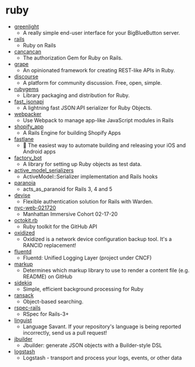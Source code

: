 # ruby
- [greenlight](https://github.com/bigbluebutton/greenlight)
  - A really simple end-user interface for your BigBlueButton server.
- [rails](https://github.com/rails/rails)
  - Ruby on Rails
- [cancancan](https://github.com/CanCanCommunity/cancancan)
  - The authorization Gem for Ruby on Rails.
- [grape](https://github.com/ruby-grape/grape)
  - An opinionated framework for creating REST-like APIs in Ruby.
- [discourse](https://github.com/discourse/discourse)
  - A platform for community discussion. Free, open, simple.
- [rubygems](https://github.com/rubygems/rubygems)
  - Library packaging and distribution for Ruby.
- [fast_jsonapi](https://github.com/Netflix/fast_jsonapi)
  - A lightning fast JSON:API serializer for Ruby Objects.
- [webpacker](https://github.com/rails/webpacker)
  - Use Webpack to manage app-like JavaScript modules in Rails
- [shopify_app](https://github.com/Shopify/shopify_app)
  - A Rails Engine for building Shopify Apps
- [fastlane](https://github.com/fastlane/fastlane)
  - 🚀 The easiest way to automate building and releasing your iOS and Android apps
- [factory_bot](https://github.com/thoughtbot/factory_bot)
  - A library for setting up Ruby objects as test data.
- [active_model_serializers](https://github.com/rails-api/active_model_serializers)
  - ActiveModel::Serializer implementation and Rails hooks
- [paranoia](https://github.com/rubysherpas/paranoia)
  - acts_as_paranoid for Rails 3, 4 and 5
- [devise](https://github.com/heartcombo/devise)
  - Flexible authentication solution for Rails with Warden.
- [nyc-web-021720](https://github.com/learn-co-students/nyc-web-021720)
  - Manhattan Immersive Cohort 02-17-20
- [octokit.rb](https://github.com/octokit/octokit.rb)
  - Ruby toolkit for the GitHub API
- [oxidized](https://github.com/ytti/oxidized)
  - Oxidized is a network device configuration backup tool. It's a RANCID replacement!
- [fluentd](https://github.com/fluent/fluentd)
  - Fluentd: Unified Logging Layer (project under CNCF)
- [markup](https://github.com/github/markup)
  - Determines which markup library to use to render a content file (e.g. README) on GitHub
- [sidekiq](https://github.com/mperham/sidekiq)
  - Simple, efficient background processing for Ruby
- [ransack](https://github.com/activerecord-hackery/ransack)
  - Object-based searching.
- [rspec-rails](https://github.com/rspec/rspec-rails)
  - RSpec for Rails-3+
- [linguist](https://github.com/github/linguist)
  - Language Savant. If your repository's language is being reported incorrectly, send us a pull request!
- [jbuilder](https://github.com/rails/jbuilder)
  - Jbuilder: generate JSON objects with a Builder-style DSL
- [logstash](https://github.com/elastic/logstash)
  - Logstash - transport and process your logs, events, or other data
